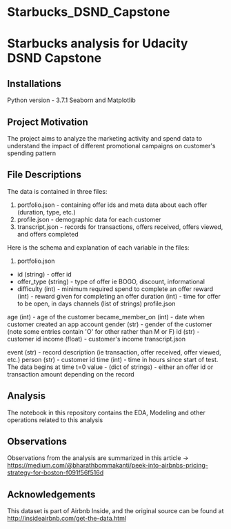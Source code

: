 # Starbucks_DSND_Capstone
# Starbucks analysis for Udacity DSND Capstone
## Installations
Python version - 3.7.1
Seaborn and Matplotlib

## Project Motivation
The project aims to analyze the marketing activity and spend data to understand the impact of different promotional campaigns on customer's spending pattern 

## File Descriptions
The data is contained in three files:
1. portfolio.json - containing offer ids and meta data about each offer (duration, type, etc.)
2. profile.json - demographic data for each customer
3. transcript.json - records for transactions, offers received, offers viewed, and offers completed

Here is the schema and explanation of each variable in the files:
1. portfolio.json
- id (string) - offer id
- offer_type (string) - type of offer ie BOGO, discount, informational
- difficulty (int) - minimum required spend to complete an offer
reward (int) - reward given for completing an offer
duration (int) - time for offer to be open, in days
channels (list of strings)
profile.json

age (int) - age of the customer
became_member_on (int) - date when customer created an app account
gender (str) - gender of the customer (note some entries contain 'O' for other rather than M or F)
id (str) - customer id
income (float) - customer's income
transcript.json

event (str) - record description (ie transaction, offer received, offer viewed, etc.)
person (str) - customer id
time (int) - time in hours since start of test. The data begins at time t=0
value - (dict of strings) - either an offer id or transaction amount depending on the record

## Analysis
The notebook in this repository contains the EDA, Modeling and other operations related to this analysis

## Observations
Observations from the analysis are summarized in this article -> https://medium.com/@bharathbommakanti/peek-into-airbnbs-pricing-strategy-for-boston-f091f56f516d

## Acknowledgements
This dataset is part of Airbnb Inside, and the original source can be found at http://insideairbnb.com/get-the-data.html
